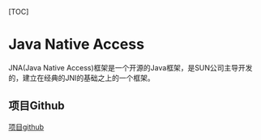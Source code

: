 [TOC]

# Java Native Access

JNA(Java Native Access)框架是一个开源的Java框架，是SUN公司主导开发的，建立在经典的JNI的基础之上的一个框架。

## 项目Github

[项目github](https://github.com/java-native-access/jna)
